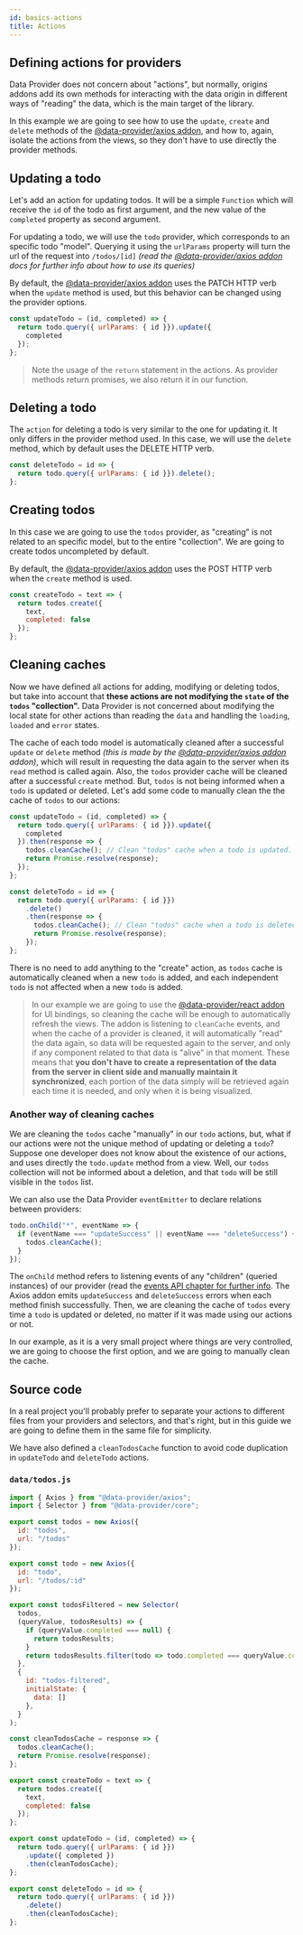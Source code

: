 ```yaml
---
id: basics-actions
title: Actions
---
```


## Defining actions for providers

Data Provider does not concern about "actions", but normally, origins addons add its own methods for interacting with the data origin in different ways of "reading" the data, which is the main target of the library.

In this example we are going to see how to use the `update`, `create` and `delete` methods of the [@data-provider/axios addon][data-provider-axios], and how to, again, isolate the actions from the views, so they don't have to use directly the provider methods.

## Updating a todo

Let's add an action for updating todos. It will be a simple `Function` which will receive the `id` of the todo as first argument, and the new value of the `completed` property as second argument.

For updating a todo, we will use the `todo` provider, which corresponds to an specific todo "model". Querying it using the `urlParams` property will turn the url of the request into `/todos/[id]` _(read the [@data-provider/axios addon][data-provider-axios] docs for further info about how to use its queries)_

By default, the [@data-provider/axios addon][data-provider-axios] uses the PATCH HTTP verb when the `update` method is used, but this behavior can be changed using the provider options.

```javascript
const updateTodo = (id, completed) => {
  return todo.query({ urlParams: { id }}).update({
    completed
  });
};
```

> Note the usage of the `return` statement in the actions. As provider methods return promises, we also return it in our function.

## Deleting a todo

The `action` for deleting a todo is very similar to the one for updating it. It only differs in the provider method used. In this case, we will use the `delete` method, which by default uses the DELETE HTTP verb.

```javascript
const deleteTodo = id => {
  return todo.query({ urlParams: { id }}).delete();
};
```

## Creating todos

In this case we are going to use the `todos` provider, as "creating" is not related to an specific model, but to the entire "collection". We are going to create todos uncompleted by default.

By default, the [@data-provider/axios addon][data-provider-axios] uses the POST HTTP verb when the `create` method is used.

```javascript
const createTodo = text => {
  return todos.create({
    text,
    completed: false
  });
};
```

## Cleaning caches

Now we have defined all actions for adding, modifying or deleting todos, but take into account that __these actions are not modifying the `state` of the `todos` "collection".__ Data Provider is not concerned about modifying the local state for other actions than reading the `data` and handling the `loading`, `loaded` and `error` states.

The cache of each todo model is automatically cleaned after a successful `update` or `delete` method _(this is made by the [@data-provider/axios addon][data-provider-axios] addon)_, which will result in requesting the data again to the server when its `read` method is called again. Also, the `todos` provider cache will be cleaned after a successful `create` method. But, `todos` is not being informed when a `todo` is updated or deleted. Let's add some code to manually clean the the cache of `todos` to our actions:

```javascript
const updateTodo = (id, completed) => {
  return todo.query({ urlParams: { id }}).update({
    completed
  }).then(response => {
    todos.cleanCache(); // Clean "todos" cache when a todo is updated.
    return Promise.resolve(response);
  });
};
```

```javascript
const deleteTodo = id => {
  return todo.query({ urlParams: { id }})
    .delete()
    .then(response => {
      todos.cleanCache(); // Clean "todos" cache when a todo is deleted.
      return Promise.resolve(response);
    });
};
```

There is no need to add anything to the "create" action, as `todos` cache is automatically cleaned when a new `todo` is added, and each independent `todo` is not affected when a new `todo` is added.

> In our example we are going to use the [@data-provider/react addon][data-provider-react] for UI bindings, so cleaning the cache will be enough to automatically refresh the views. The addon is listening to `cleanCache` events, and when the cache of a provider is cleaned, it will automatically "read" the data again, so data will be requested again to the server, and only if any component related to that data is "alive" in that moment. These means that __you don't have to create a representation of the data from the server in client side and manually maintain it synchronized__, each portion of the data simply will be retrieved again each time it is needed, and only when it is being visualized.

### Another way of cleaning caches

We are cleaning the `todos` cache "manually" in our `todo` actions, but, what if our actions were not the unique method of updating or deleting a `todo`? Suppose one developer does not know about the existence of our actions, and uses directly the `todo.update` method from a view. Well, our `todos` collection will not be informed about a deletion, and that `todo` will be still visible in the `todos` list.

We can also use the Data Provider `eventEmitter` to declare relations between providers:

```javascript
todo.onChild("*", eventName => {
  if (eventName === "updateSuccess" || eventName === "deleteSuccess") {
    todos.cleanCache();
  }
});
```

The `onChild` method refers to listening events of any "children" (queried instances) of our provider (read the [events API chapter for further info](api-events.md). The Axios addon emits `updateSuccess` and `deleteSuccess` errors when each method finish successfully. Then, we are cleaning the cache of `todos` every time a `todo` is updated or deleted, no matter if it was made using our actions or not.

In our example, as it is a very small project where things are very controlled, we are going to choose the first option, and we are going to manually clean the cache.

## Source code

In a real project you'll probably prefer to separate your actions to different files from your providers and selectors, and that's right, but in this guide we are going to define them in the same file for simplicity.

We have also defined a `cleanTodosCache` function to avoid code duplication in `updateTodo` and `deleteTodo` actions.

### `data/todos.js`

```javascript
import { Axios } from "@data-provider/axios";
import { Selector } from "@data-provider/core";

export const todos = new Axios({
  id: "todos",
  url: "/todos"
});

export const todo = new Axios({
  id: "todo",
  url: "/todos/:id"
});

export const todosFiltered = new Selector(
  todos,
  (queryValue, todosResults) => {
    if (queryValue.completed === null) {
      return todosResults;
    }
    return todosResults.filter(todo => todo.completed === queryValue.completed)
  },
  {
    id: "todos-filtered",
    initialState: {
      data: []
    },
  }
);

const cleanTodosCache = response => {
  todos.cleanCache();
  return Promise.resolve(response);
};

export const createTodo = text => {
  return todos.create({
    text,
    completed: false
  });
};

export const updateTodo = (id, completed) => {
  return todo.query({ urlParams: { id }})
    .update({ completed })
    .then(cleanTodosCache);
};

export const deleteTodo = id => {
  return todo.query({ urlParams: { id }})
    .delete()
    .then(cleanTodosCache);
};
```

[data-provider-axios]: https://www.npmjs.com/package/@data-provider/axios
[data-provider-react]: https://www.npmjs.com/package/@data-provider/react


